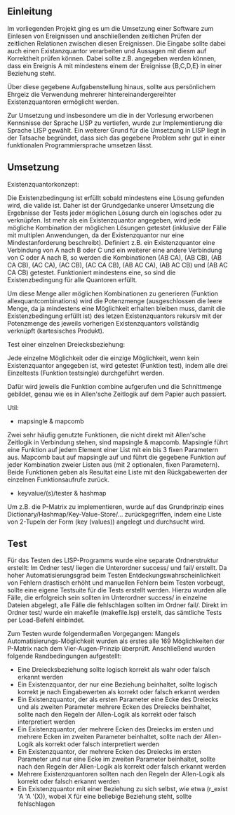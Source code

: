 Einleitung
----------
Im vorliegenden Projekt ging es um die Umsetzung einer Software zum Einlesen von Ereignissen und anschließenden zeitlichen Prüfen der zeitlichen Relationen zwischen diesen Ereignissen. Die Eingabe sollte dabei auch einen Existanzquantor verarbeiten und Aussagen mit diesm auf Korrektheit prüfen können. Dabei sollte z.B. angegeben werden können, dass ein Ereignis A mit mindestens einem der Ereignisse {B,C,D,E} in einer Beziehung steht.

Über diese gegebene Aufgabenstellung hinaus, sollte aus persönlichem Ehrgeiz die Verwendung mehrerer hintereinandergereihter Existenzquantoren ermöglicht werden.

Zur Umsetzung und insbesondere um die in der Vorlesung erworbenen Kennsnisse der Sprache LISP zu vertiefen, wurde zur Implementierung die Sprache LISP gewählt. Ein weiterer Grund für die Umsetzung in LISP liegt in der Tatsache begründet, dass sich das gegebene Problem sehr gut in einer funktionalen Programmiersprache umsetzen lässt.


Umsetzung
---------

Existenzquantorkonzept:

Die Existenzbedingung ist erfüllt sobald mindestens eine Lösung gefunden wird, die valide ist.
Daher ist der Grundgedanke unserer Umsetzung die Ergebnisse der Tests jeder möglichen Lösung durch ein logisches oder zu verknüpfen.
Ist mehr als ein Existenzquantor angegeben, wird jede mögliche Kombination der möglichen Lösungen getestet (inklusive der Fälle mit multiplen Anwendungen, da der Existenzquantor nur eine Mindestanforderung beschreibt).
Definiert z.B. ein Existenzquantor eine Verbindung von A nach B oder C und ein weiterer eine andere Verbindung von C oder A nach B, so werden die Kombinationen (AB CA), (AB CB), (AB CA CB), (AC CA), (AC CB), (AC CA CB), (AB AC CA), (AB AC CB) und (AB AC CA CB) getestet. Funktioniert mindestens eine, so sind die Existenzbedingung für alle Quantoren erfüllt.

Um diese Menge aller möglichen Kombinationen zu generieren (Funktion allexquantcombinations) wird die Potenzmenge (ausgeschlossen die leere Menge, da ja mindestens eine Möglichkeit erhalten bleiben muss, damit die Existenzbedingung erfüllt ist) des letzen Existenzquantors rekursiv mit der Potenzmenge des jeweils vorherigen Existenzquantors vollständig verknüpft (kartesisches Produkt).

Test einer einzelnen Dreiecksbeziehung:

Jede einzelne Möglichkeit oder die einzige Möglichkeit, wenn kein Existenzquantor angegeben ist, wird getestet (Funktion test), indem alle drei Einzeltests (Funktion testsingle) durchgeführt werden.

Dafür wird jeweils die Funktion combine aufgerufen und die Schnittmenge gebildet, genau wie es in Allen'sche Zeitlogik auf dem Papier auch passiert. 

Util:

- mapsingle & mapcomb

Zwei sehr häufig genutzte Funktionen, die nicht direkt mit Allen'sche Zeitlogik in Verbindung stehen, sind mapsingle & mapcomb. Mapsingle führt eine Funktion auf jedem Element einer List mit ein bis 3 fixen Parametern aus. Mapcomb baut auf mapsingle auf und führt die gegebene Funktion auf jeder Kombination zweier Listen aus (mit 2 optionalen, fixen Parametern). Beide Funktionen geben als Resultat eine Liste mit den Rückgabewerten der einzelnen Funktionsaufrufe zurück.

- keyvalue/(s)/tester & hashmap

Um z.B. die P-Matrix zu implementieren, wurde auf das Grundprinzip eines Dictionary/Hashmap/Key-Value-Store/... zurückgegriffen, indem eine Liste von 2-Tupeln der Form (key (values)) angelegt und durchsucht wird.


Test
----
Für das Testen des LISP-Programms wurde eine separate Ordnerstruktur erstellt: Im Ordner test/ liegen die Unterordner success/ und fail/ erstellt. Da hoher Automatisierungsgrad beim Testen Entdeckungswahrscheinlichkeit von Fehlern drastisch erhöht und manuellen Fehlern beim Testen vorbeugt, sollte eine eigene Testsuite für die Tests erstellt werden. Hierzu wurden alle Fälle, die erfolgreich sein sollten im Unterordner success/ in einzelne Dateien abgelegt, alle Fälle die fehlschlagen sollten im Ordner fail/. Direkt im Ordner test/ wurde ein makefile (makefile.lsp) erstellt, das sämtliche Tests per Load-Befehl einbindet. 

Zum Testen wurde folgendermaßen Vorgegangen:
Mangels Automatisierungs-Möglichkeit wurden als erstes alle 169 Möglichkeiten der P-Matrix nach dem Vier-Augen-Prinzip überprüft. Anschließend wurden folgende Randbedingungen aufgestellt:
- Eine  Dreiecksbeziehung sollte logisch korrekt als wahr oder falsch erkannt werden
- Ein Existenzquantor, der nur eine Beziehung beinhaltet, sollte logisch korrekt je nach Eingabewerten als korrekt oder falsch erkannt werden
- Ein Existenzquantor, der als ersten Parameter eine Ecke des Dreiecks und als zweiten Parameter mehrere Ecken des Dreiecks beinhaltet, sollte nach den Regeln der Allen-Logik als korrekt oder falsch interpretiert werden
- Ein Existenzquantor, der mehrere Ecken des Dreiecks im ersten und mehrere Ecken im zweiten Parameter beinhaltet, sollte nach der Allen-Logik als korrekt oder falsch interpretiert werden
- Ein Existenzquantor, der mehrere Ecken des Dreiecks im ersten Parameter und nur eine Ecke im zweiten Parameter beinhaltet, sollte nach den Regeln der Allen-Logik als korrekt oder falsch erkannt werden
- Mehrere Existenzquantoren sollten nach den Regeln der Allen-Logik als korrekt oder falsch erkannt werden
- Ein Existenzquantor mit einer Beziehung zu sich selbst, wie etwa (r_exist 'A 'A '(X)), wobei X für eine beliebige Beziehung steht, sollte fehlschlagen
 


